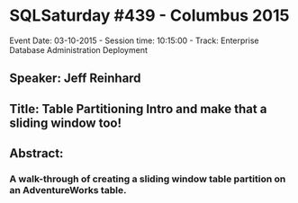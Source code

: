 # SQLSaturday #439 - Columbus 2015
Event Date: 03-10-2015 - Session time: 10:15:00 - Track: Enterprise Database Administration  Deployment
## Speaker: Jeff Reinhard
## Title: Table Partitioning Intro and make that a sliding window too!
## Abstract:
### A walk-through of creating a sliding window table partition on an AdventureWorks table.

